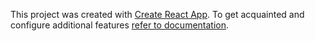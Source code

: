
This project was created with
[Create React App](https://github.com/facebook/create-react-app). To get
acquainted and configure additional features
[refer to documentation](https://facebook.github.io/create-react-app/docs/getting-started).

